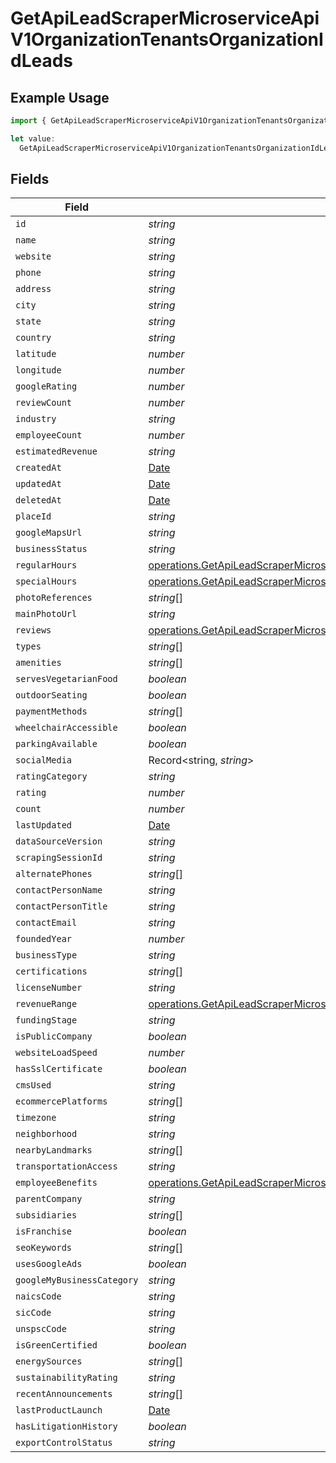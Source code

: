 # GetApiLeadScraperMicroserviceApiV1OrganizationTenantsOrganizationIdLeads

## Example Usage

```typescript
import { GetApiLeadScraperMicroserviceApiV1OrganizationTenantsOrganizationIdLeads } from "oppulence-backend-sdk/models/operations";

let value:
  GetApiLeadScraperMicroserviceApiV1OrganizationTenantsOrganizationIdLeads = {};
```

## Fields

| Field                                                                                                                                                                                                              | Type                                                                                                                                                                                                               | Required                                                                                                                                                                                                           | Description                                                                                                                                                                                                        |
| ------------------------------------------------------------------------------------------------------------------------------------------------------------------------------------------------------------------ | ------------------------------------------------------------------------------------------------------------------------------------------------------------------------------------------------------------------ | ------------------------------------------------------------------------------------------------------------------------------------------------------------------------------------------------------------------ | ------------------------------------------------------------------------------------------------------------------------------------------------------------------------------------------------------------------ |
| `id`                                                                                                                                                                                                               | *string*                                                                                                                                                                                                           | :heavy_minus_sign:                                                                                                                                                                                                 | N/A                                                                                                                                                                                                                |
| `name`                                                                                                                                                                                                             | *string*                                                                                                                                                                                                           | :heavy_minus_sign:                                                                                                                                                                                                 | N/A                                                                                                                                                                                                                |
| `website`                                                                                                                                                                                                          | *string*                                                                                                                                                                                                           | :heavy_minus_sign:                                                                                                                                                                                                 | N/A                                                                                                                                                                                                                |
| `phone`                                                                                                                                                                                                            | *string*                                                                                                                                                                                                           | :heavy_minus_sign:                                                                                                                                                                                                 | N/A                                                                                                                                                                                                                |
| `address`                                                                                                                                                                                                          | *string*                                                                                                                                                                                                           | :heavy_minus_sign:                                                                                                                                                                                                 | N/A                                                                                                                                                                                                                |
| `city`                                                                                                                                                                                                             | *string*                                                                                                                                                                                                           | :heavy_minus_sign:                                                                                                                                                                                                 | N/A                                                                                                                                                                                                                |
| `state`                                                                                                                                                                                                            | *string*                                                                                                                                                                                                           | :heavy_minus_sign:                                                                                                                                                                                                 | N/A                                                                                                                                                                                                                |
| `country`                                                                                                                                                                                                          | *string*                                                                                                                                                                                                           | :heavy_minus_sign:                                                                                                                                                                                                 | N/A                                                                                                                                                                                                                |
| `latitude`                                                                                                                                                                                                         | *number*                                                                                                                                                                                                           | :heavy_minus_sign:                                                                                                                                                                                                 | N/A                                                                                                                                                                                                                |
| `longitude`                                                                                                                                                                                                        | *number*                                                                                                                                                                                                           | :heavy_minus_sign:                                                                                                                                                                                                 | N/A                                                                                                                                                                                                                |
| `googleRating`                                                                                                                                                                                                     | *number*                                                                                                                                                                                                           | :heavy_minus_sign:                                                                                                                                                                                                 | N/A                                                                                                                                                                                                                |
| `reviewCount`                                                                                                                                                                                                      | *number*                                                                                                                                                                                                           | :heavy_minus_sign:                                                                                                                                                                                                 | N/A                                                                                                                                                                                                                |
| `industry`                                                                                                                                                                                                         | *string*                                                                                                                                                                                                           | :heavy_minus_sign:                                                                                                                                                                                                 | N/A                                                                                                                                                                                                                |
| `employeeCount`                                                                                                                                                                                                    | *number*                                                                                                                                                                                                           | :heavy_minus_sign:                                                                                                                                                                                                 | N/A                                                                                                                                                                                                                |
| `estimatedRevenue`                                                                                                                                                                                                 | *string*                                                                                                                                                                                                           | :heavy_minus_sign:                                                                                                                                                                                                 | N/A                                                                                                                                                                                                                |
| `createdAt`                                                                                                                                                                                                        | [Date](https://developer.mozilla.org/en-US/docs/Web/JavaScript/Reference/Global_Objects/Date)                                                                                                                      | :heavy_minus_sign:                                                                                                                                                                                                 | N/A                                                                                                                                                                                                                |
| `updatedAt`                                                                                                                                                                                                        | [Date](https://developer.mozilla.org/en-US/docs/Web/JavaScript/Reference/Global_Objects/Date)                                                                                                                      | :heavy_minus_sign:                                                                                                                                                                                                 | N/A                                                                                                                                                                                                                |
| `deletedAt`                                                                                                                                                                                                        | [Date](https://developer.mozilla.org/en-US/docs/Web/JavaScript/Reference/Global_Objects/Date)                                                                                                                      | :heavy_minus_sign:                                                                                                                                                                                                 | N/A                                                                                                                                                                                                                |
| `placeId`                                                                                                                                                                                                          | *string*                                                                                                                                                                                                           | :heavy_minus_sign:                                                                                                                                                                                                 | N/A                                                                                                                                                                                                                |
| `googleMapsUrl`                                                                                                                                                                                                    | *string*                                                                                                                                                                                                           | :heavy_minus_sign:                                                                                                                                                                                                 | N/A                                                                                                                                                                                                                |
| `businessStatus`                                                                                                                                                                                                   | *string*                                                                                                                                                                                                           | :heavy_minus_sign:                                                                                                                                                                                                 | N/A                                                                                                                                                                                                                |
| `regularHours`                                                                                                                                                                                                     | [operations.GetApiLeadScraperMicroserviceApiV1OrganizationTenantsOrganizationIdRegularHours](../../models/operations/getapileadscrapermicroserviceapiv1organizationtenantsorganizationidregularhours.md)[]         | :heavy_minus_sign:                                                                                                                                                                                                 | N/A                                                                                                                                                                                                                |
| `specialHours`                                                                                                                                                                                                     | [operations.GetApiLeadScraperMicroserviceApiV1OrganizationTenantsOrganizationIdSpecialHours](../../models/operations/getapileadscrapermicroserviceapiv1organizationtenantsorganizationidspecialhours.md)[]         | :heavy_minus_sign:                                                                                                                                                                                                 | N/A                                                                                                                                                                                                                |
| `photoReferences`                                                                                                                                                                                                  | *string*[]                                                                                                                                                                                                         | :heavy_minus_sign:                                                                                                                                                                                                 | N/A                                                                                                                                                                                                                |
| `mainPhotoUrl`                                                                                                                                                                                                     | *string*                                                                                                                                                                                                           | :heavy_minus_sign:                                                                                                                                                                                                 | N/A                                                                                                                                                                                                                |
| `reviews`                                                                                                                                                                                                          | [operations.GetApiLeadScraperMicroserviceApiV1OrganizationTenantsOrganizationIdReviews](../../models/operations/getapileadscrapermicroserviceapiv1organizationtenantsorganizationidreviews.md)[]                   | :heavy_minus_sign:                                                                                                                                                                                                 | N/A                                                                                                                                                                                                                |
| `types`                                                                                                                                                                                                            | *string*[]                                                                                                                                                                                                         | :heavy_minus_sign:                                                                                                                                                                                                 | N/A                                                                                                                                                                                                                |
| `amenities`                                                                                                                                                                                                        | *string*[]                                                                                                                                                                                                         | :heavy_minus_sign:                                                                                                                                                                                                 | N/A                                                                                                                                                                                                                |
| `servesVegetarianFood`                                                                                                                                                                                             | *boolean*                                                                                                                                                                                                          | :heavy_minus_sign:                                                                                                                                                                                                 | N/A                                                                                                                                                                                                                |
| `outdoorSeating`                                                                                                                                                                                                   | *boolean*                                                                                                                                                                                                          | :heavy_minus_sign:                                                                                                                                                                                                 | N/A                                                                                                                                                                                                                |
| `paymentMethods`                                                                                                                                                                                                   | *string*[]                                                                                                                                                                                                         | :heavy_minus_sign:                                                                                                                                                                                                 | N/A                                                                                                                                                                                                                |
| `wheelchairAccessible`                                                                                                                                                                                             | *boolean*                                                                                                                                                                                                          | :heavy_minus_sign:                                                                                                                                                                                                 | N/A                                                                                                                                                                                                                |
| `parkingAvailable`                                                                                                                                                                                                 | *boolean*                                                                                                                                                                                                          | :heavy_minus_sign:                                                                                                                                                                                                 | N/A                                                                                                                                                                                                                |
| `socialMedia`                                                                                                                                                                                                      | Record<string, *string*>                                                                                                                                                                                           | :heavy_minus_sign:                                                                                                                                                                                                 | N/A                                                                                                                                                                                                                |
| `ratingCategory`                                                                                                                                                                                                   | *string*                                                                                                                                                                                                           | :heavy_minus_sign:                                                                                                                                                                                                 | N/A                                                                                                                                                                                                                |
| `rating`                                                                                                                                                                                                           | *number*                                                                                                                                                                                                           | :heavy_minus_sign:                                                                                                                                                                                                 | N/A                                                                                                                                                                                                                |
| `count`                                                                                                                                                                                                            | *number*                                                                                                                                                                                                           | :heavy_minus_sign:                                                                                                                                                                                                 | N/A                                                                                                                                                                                                                |
| `lastUpdated`                                                                                                                                                                                                      | [Date](https://developer.mozilla.org/en-US/docs/Web/JavaScript/Reference/Global_Objects/Date)                                                                                                                      | :heavy_minus_sign:                                                                                                                                                                                                 | N/A                                                                                                                                                                                                                |
| `dataSourceVersion`                                                                                                                                                                                                | *string*                                                                                                                                                                                                           | :heavy_minus_sign:                                                                                                                                                                                                 | N/A                                                                                                                                                                                                                |
| `scrapingSessionId`                                                                                                                                                                                                | *string*                                                                                                                                                                                                           | :heavy_minus_sign:                                                                                                                                                                                                 | N/A                                                                                                                                                                                                                |
| `alternatePhones`                                                                                                                                                                                                  | *string*[]                                                                                                                                                                                                         | :heavy_minus_sign:                                                                                                                                                                                                 | N/A                                                                                                                                                                                                                |
| `contactPersonName`                                                                                                                                                                                                | *string*                                                                                                                                                                                                           | :heavy_minus_sign:                                                                                                                                                                                                 | N/A                                                                                                                                                                                                                |
| `contactPersonTitle`                                                                                                                                                                                               | *string*                                                                                                                                                                                                           | :heavy_minus_sign:                                                                                                                                                                                                 | N/A                                                                                                                                                                                                                |
| `contactEmail`                                                                                                                                                                                                     | *string*                                                                                                                                                                                                           | :heavy_minus_sign:                                                                                                                                                                                                 | N/A                                                                                                                                                                                                                |
| `foundedYear`                                                                                                                                                                                                      | *number*                                                                                                                                                                                                           | :heavy_minus_sign:                                                                                                                                                                                                 | N/A                                                                                                                                                                                                                |
| `businessType`                                                                                                                                                                                                     | *string*                                                                                                                                                                                                           | :heavy_minus_sign:                                                                                                                                                                                                 | N/A                                                                                                                                                                                                                |
| `certifications`                                                                                                                                                                                                   | *string*[]                                                                                                                                                                                                         | :heavy_minus_sign:                                                                                                                                                                                                 | N/A                                                                                                                                                                                                                |
| `licenseNumber`                                                                                                                                                                                                    | *string*                                                                                                                                                                                                           | :heavy_minus_sign:                                                                                                                                                                                                 | N/A                                                                                                                                                                                                                |
| `revenueRange`                                                                                                                                                                                                     | [operations.GetApiLeadScraperMicroserviceApiV1OrganizationTenantsOrganizationIdRevenueRange](../../models/operations/getapileadscrapermicroserviceapiv1organizationtenantsorganizationidrevenuerange.md)           | :heavy_minus_sign:                                                                                                                                                                                                 | N/A                                                                                                                                                                                                                |
| `fundingStage`                                                                                                                                                                                                     | *string*                                                                                                                                                                                                           | :heavy_minus_sign:                                                                                                                                                                                                 | N/A                                                                                                                                                                                                                |
| `isPublicCompany`                                                                                                                                                                                                  | *boolean*                                                                                                                                                                                                          | :heavy_minus_sign:                                                                                                                                                                                                 | N/A                                                                                                                                                                                                                |
| `websiteLoadSpeed`                                                                                                                                                                                                 | *number*                                                                                                                                                                                                           | :heavy_minus_sign:                                                                                                                                                                                                 | N/A                                                                                                                                                                                                                |
| `hasSslCertificate`                                                                                                                                                                                                | *boolean*                                                                                                                                                                                                          | :heavy_minus_sign:                                                                                                                                                                                                 | N/A                                                                                                                                                                                                                |
| `cmsUsed`                                                                                                                                                                                                          | *string*                                                                                                                                                                                                           | :heavy_minus_sign:                                                                                                                                                                                                 | N/A                                                                                                                                                                                                                |
| `ecommercePlatforms`                                                                                                                                                                                               | *string*[]                                                                                                                                                                                                         | :heavy_minus_sign:                                                                                                                                                                                                 | N/A                                                                                                                                                                                                                |
| `timezone`                                                                                                                                                                                                         | *string*                                                                                                                                                                                                           | :heavy_minus_sign:                                                                                                                                                                                                 | N/A                                                                                                                                                                                                                |
| `neighborhood`                                                                                                                                                                                                     | *string*                                                                                                                                                                                                           | :heavy_minus_sign:                                                                                                                                                                                                 | N/A                                                                                                                                                                                                                |
| `nearbyLandmarks`                                                                                                                                                                                                  | *string*[]                                                                                                                                                                                                         | :heavy_minus_sign:                                                                                                                                                                                                 | N/A                                                                                                                                                                                                                |
| `transportationAccess`                                                                                                                                                                                             | *string*                                                                                                                                                                                                           | :heavy_minus_sign:                                                                                                                                                                                                 | N/A                                                                                                                                                                                                                |
| `employeeBenefits`                                                                                                                                                                                                 | [operations.GetApiLeadScraperMicroserviceApiV1OrganizationTenantsOrganizationIdEmployeeBenefits](../../models/operations/getapileadscrapermicroserviceapiv1organizationtenantsorganizationidemployeebenefits.md)[] | :heavy_minus_sign:                                                                                                                                                                                                 | N/A                                                                                                                                                                                                                |
| `parentCompany`                                                                                                                                                                                                    | *string*                                                                                                                                                                                                           | :heavy_minus_sign:                                                                                                                                                                                                 | N/A                                                                                                                                                                                                                |
| `subsidiaries`                                                                                                                                                                                                     | *string*[]                                                                                                                                                                                                         | :heavy_minus_sign:                                                                                                                                                                                                 | N/A                                                                                                                                                                                                                |
| `isFranchise`                                                                                                                                                                                                      | *boolean*                                                                                                                                                                                                          | :heavy_minus_sign:                                                                                                                                                                                                 | N/A                                                                                                                                                                                                                |
| `seoKeywords`                                                                                                                                                                                                      | *string*[]                                                                                                                                                                                                         | :heavy_minus_sign:                                                                                                                                                                                                 | N/A                                                                                                                                                                                                                |
| `usesGoogleAds`                                                                                                                                                                                                    | *boolean*                                                                                                                                                                                                          | :heavy_minus_sign:                                                                                                                                                                                                 | N/A                                                                                                                                                                                                                |
| `googleMyBusinessCategory`                                                                                                                                                                                         | *string*                                                                                                                                                                                                           | :heavy_minus_sign:                                                                                                                                                                                                 | N/A                                                                                                                                                                                                                |
| `naicsCode`                                                                                                                                                                                                        | *string*                                                                                                                                                                                                           | :heavy_minus_sign:                                                                                                                                                                                                 | N/A                                                                                                                                                                                                                |
| `sicCode`                                                                                                                                                                                                          | *string*                                                                                                                                                                                                           | :heavy_minus_sign:                                                                                                                                                                                                 | N/A                                                                                                                                                                                                                |
| `unspscCode`                                                                                                                                                                                                       | *string*                                                                                                                                                                                                           | :heavy_minus_sign:                                                                                                                                                                                                 | N/A                                                                                                                                                                                                                |
| `isGreenCertified`                                                                                                                                                                                                 | *boolean*                                                                                                                                                                                                          | :heavy_minus_sign:                                                                                                                                                                                                 | N/A                                                                                                                                                                                                                |
| `energySources`                                                                                                                                                                                                    | *string*[]                                                                                                                                                                                                         | :heavy_minus_sign:                                                                                                                                                                                                 | N/A                                                                                                                                                                                                                |
| `sustainabilityRating`                                                                                                                                                                                             | *string*                                                                                                                                                                                                           | :heavy_minus_sign:                                                                                                                                                                                                 | N/A                                                                                                                                                                                                                |
| `recentAnnouncements`                                                                                                                                                                                              | *string*[]                                                                                                                                                                                                         | :heavy_minus_sign:                                                                                                                                                                                                 | N/A                                                                                                                                                                                                                |
| `lastProductLaunch`                                                                                                                                                                                                | [Date](https://developer.mozilla.org/en-US/docs/Web/JavaScript/Reference/Global_Objects/Date)                                                                                                                      | :heavy_minus_sign:                                                                                                                                                                                                 | N/A                                                                                                                                                                                                                |
| `hasLitigationHistory`                                                                                                                                                                                             | *boolean*                                                                                                                                                                                                          | :heavy_minus_sign:                                                                                                                                                                                                 | N/A                                                                                                                                                                                                                |
| `exportControlStatus`                                                                                                                                                                                              | *string*                                                                                                                                                                                                           | :heavy_minus_sign:                                                                                                                                                                                                 | N/A                                                                                                                                                                                                                |